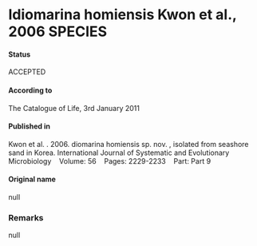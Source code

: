 Idiomarina homiensis Kwon et al., 2006 SPECIES
=======

#### Status
ACCEPTED

#### According to
The Catalogue of Life, 3rd January 2011

#### Published in
Kwon et al. . 2006. diomarina homiensis sp. nov. , isolated from seashore sand in Korea. International Journal of Systematic and Evolutionary Microbiology    Volume: 56    Pages: 2229-2233    Part: Part 9

#### Original name
null

### Remarks
null